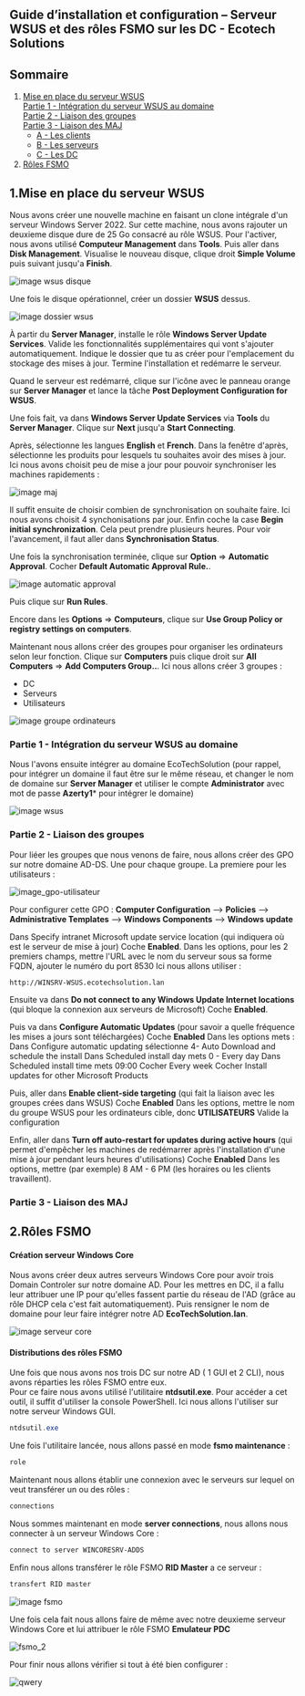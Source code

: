 ## Guide d’installation et configuration – Serveur WSUS et des rôles FSMO sur les DC - Ecotech Solutions

## Sommaire

1. [Mise en place du serveur WSUS](#Srv-WSUS)  
     [Partie 1 - Intégration du serveur WSUS au domaine](#WSUS-AD)  
     [Partie 2 - Liaison des groupes](#liaison-groupes)  
     [Partie 3 - Liaison des MAJ](#liaison-maj)  
      - [A - Les clients](#maj-clients)  
      - [B - Les serveurs](#maj-serveurs)  
      - [C - Les DC](#maj-dc)  
2. [Rôles FSMO](#fsmo)  


## 1.Mise en place du serveur WSUS  
<span id="Srv-WSUS"/><span>  

Nous avons créer une nouvelle machine en faisant un clone intégrale d'un serveur Windows Server 2022. 
Sur cette machine, nous avons rajouter un deuxieme disque dure de 25 Go consacré au rôle WSUS. 
Pour l'activer, nous avons utilisé **Computeur Management** dans **Tools**. Puis aller dans **Disk Management**. Visualise le nouveau disque, clique droit **Simple Volume** puis suivant jusqu'a **Finish**. 

![image wsus disque](Ressources/SRV-WSUS/wsus_disk.png)

Une fois le disque opérationnel, créer un dossier **WSUS** dessus.

![image dossier wsus](Ressources/SRV-WSUS/wsus_dossier.png)

À partir du **Server Manager**, installe le rôle **Windows Server Update Services**. Valide les fonctionnalités supplémentaires qui vont s'ajouter automatiquement. Indique le dossier que tu as créer pour l'emplacement du stockage des mises à jour.
Termine l'installation et redémarre le serveur. 

Quand le serveur est redémarré, clique sur l'icône avec le panneau orange sur **Server Manager** et lance la tâche **Post Deployment Configuration for WSUS**.

Une fois fait, va dans **Windows Server Update Services** via **Tools** du **Server Manager**. Clique sur **Next** jusqu'a **Start Connecting**. 

Après, sélectionne les langues **English** et **French**. 
Dans la fenêtre d'après, sélectionne les produits pour lesquels tu souhaites avoir des mises à jour. Ici nous avons choisit peu de mise a jour pour pouvoir synchroniser les machines rapidements : 

![image maj](Ressources/SRV-WSUS/wsus_maj.png)

Il suffit ensuite de choisir combien de synchronisation on souhaite faire. Ici nous avons choisit 4 synchonisations par jour.
Enfin coche la case **Begin initial synchronization**. 
Cela peut prendre plusieurs heures. Pour voir l'avancement, il faut aller dans **Synchronisation Status**.

Une fois la synchronisation terminée, clique sur **Option** => **Automatic Approval**. Cocher **Default Automatic Approval Rule.**.

![image automatic approval](Ressources/SRV-WSUS/wsus_automatic_approval.png)

Puis clique sur **Run Rules**.

Encore dans les **Options** => **Computeurs**, clique sur **Use Group Policy or registry settings on computers**.

Maintenant nous allons créer des groupes pour organiser les ordinateurs selon leur fonction. Clique sur **Computers** puis clique droit sur **All Computers** => **Add Computers Group..**. Ici nous allons créer 3 groupes : 
- DC
- Serveurs
- Utilisateurs

![image groupe ordinateurs](Ressources/SRV-WSUS/wsus_grp_computers.png)


### Partie 1 - Intégration du serveur WSUS au domaine  
<span id="WSUS-AD"/><span>  

Nous l'avons ensuite intégrer au domaine EcoTechSolution (pour rappel, pour intégrer un domaine il faut être sur le même réseau, et changer le nom de domaine sur **Server Manager** et utiliser le compte **Administrator** avec mot de passe **Azerty1*** pour intégrer le domaine)

![image wsus](Ressources/SRV-WSUS/wsus_ecotechsolution.png)
  
  
### Partie 2 - Liaison des groupes  
<span id="liaison-groupes"/><span>  

Pour liéer les groupes que nous venons de faire, nous allons créer des GPO sur notre domaine AD-DS. Une pour chaque groupe.
La premiere pour les utilisateurs :

![image_gpo-utilisateur](Ressources/SRV-WSUS/wsus_gpo_users.png)

Pour configurer cette GPO : 
**Computer Configuration** --> **Policies** --> **Administrative Templates** --> **Windows Components** --> **Windows update**

Dans Specify intranet Microsoft update service location (qui indiquera où est le serveur de mise à jour)
Coche **Enabled**.
Dans les options, pour les 2 premiers champs, mettre l'URL avec le nom du serveur sous sa forme FQDN, ajouter le numéro du port 8530
Ici nous allons utiliser :
```
http://WINSRV-WSUS.ecotechsolution.lan
```
           
Ensuite va dans **Do not connect to any Windows Update Internet locations** (qui bloque la connexion aux serveurs de Microsoft)
Coche **Enabled**.

Puis va dans **Configure Automatic Updates** (pour savoir a quelle fréquence les mises a jours sont téléchargées)
Coche **Enabled**
Dans les options mets :
Dans Configure automatic updating sélectionne 4- Auto Download and schedule the install
Dans Scheduled install day mets 0 - Every day
Dans Scheduled install time mets 09:00
Cocher Every week
Cocher Install updates for other Microsoft Products

Puis, aller dans **Enable client-side targeting** (qui fait la liaison avec les groupes crées dans WSUS)
Coche **Enabled**
Dans les options, mettre le nom du groupe WSUS pour les ordinateurs cible, donc **UTILISATEURS**
Valide la configuration

Enfin, aller dans **Turn off auto-restart for updates during active hours** (qui permet d'empêcher les machines de redémarrer après l'installation d'une mise à jour pendant leurs heures d'utilisations)
Coche **Enabled**
Dans les options, mettre (par exemple) 8 AM - 6 PM (les horaires ou les clients travaillent).




### Partie 3 - Liaison des MAJ  
<span id="liaison-maj"/><span>    
  
  


## 2.Rôles FSMO  
<span id="fsmo"/><span>  

#### Création serveur Windows Core 

Nous avons créer deux autres serveurs Windows Core pour avoir trois Domain Controler sur notre domaine AD.
Pour les mettres en DC, il a fallu leur attribuer une IP pour qu'elles fassent partie du réseau de l'AD (grâce au rôle DHCP cela c'est fait automatiquement).
Puis rensigner le nom de domaine pour leur faire intégrer notre AD **EcoTechSolution.lan**.

![image serveur core](Ressources/FSMO/ad_domaine.png)

#### Distributions des rôles FSMO

Une fois que nous avons nos trois DC sur notre AD ( 1 GUI et 2 CLI), nous avons réparties les rôles FSMO entre eux.  
Pour ce faire nous avons utilisé l'utilitaire **ntdsutil.exe**.
Pour accéder a cet outil, il suffit d'utiliser la console PowerShell. Ici nous allons l'utiliser sur notre serveur Windows GUI.
```PowerShell
ntdsutil.exe
```

Une fois l'utilitaire lancée, nous allons passé en mode **fsmo maintenance** : 
```PowerShell
role
```

Maintenant nous allons établir une connexion avec le serveurs sur lequel on veut transférer un ou des rôles : 
```powershell
connections
```

Nous sommes maintenant en mode **server connections**, nous allons nous connecter à un serveur Windows Core : 

```powershell
connect to server WINCORESRV-ADDS
```

Enfin nous allons transférer le rôle FSMO **RID Master** a ce serveur : 
```powershell
transfert RID master
```

![image fsmo](Ressources/FSMO/fsmo.png)

Une fois cela fait nous allons faire de même avec notre deuxieme serveur Windows Core et lui attribuer le rôle FSMO **Emulateur PDC**

![fsmo_2](Ressources/FSMO/fsmo_2.png)

Pour finir nous allons vérifier si tout à été bien configurer : 

![qwery](Ressources/FSMO/qwery.png)





